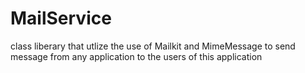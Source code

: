 # MailService

class liberary that utlize the use of Mailkit and MimeMessage to send message from any application to the users of this application
